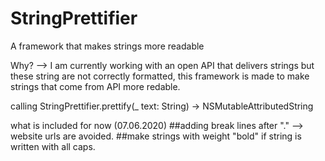 # StringPrettifier
A framework that makes strings more readable

Why? --> I am currently working with an open API that delivers strings but these string are not correctly formatted, this framework is made to make strings that come from API more redable.

calling StringPrettifier.prettify(_ text: String) -> NSMutableAttributedString

what is included for now (07.06.2020) 
##adding break lines after "." --> website urls are avoided.
##make strings with weight "bold" if string is written with all caps.

